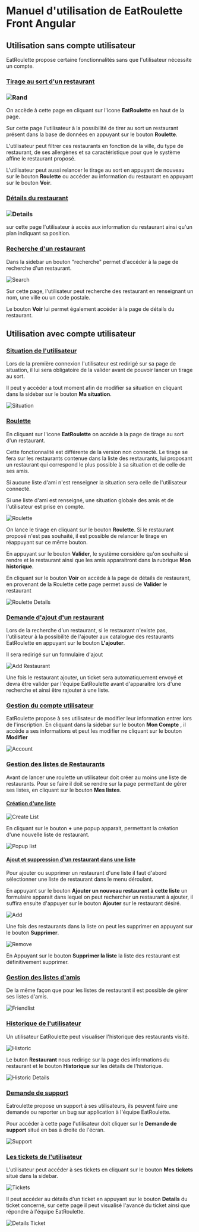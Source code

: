 # Manuel d'utilisation de EatRoulette Front Angular

## Utilisation sans compte utilisateur

EatRoulette propose certaine fonctionnalités sans que l'utilisateur nécessite un compte.

### <u>Tirage au sort d'un restaurant</u>  

### ![Rand](../ressources\img\angular\roulette-user-not-connected.png)

On accède à cette page en cliquant sur l'icone **EatRoulette** en haut de la page.

Sur cette page l'utilisateur à la possibilité de tirer au sort un restaurant présent dans la base de données en appuyant sur le bouton **Roulette**.

L'utilisateur peut filtrer ces restaurants en fonction de la ville, du type de restaurant, de ses allergènes et sa caractéristique pour que le système affine le restaurant proposé.

L'utilisateur peut aussi relancer le tirage au sort en appuyant de nouveau sur le bouton **Roulette** ou accéder au information du restaurant en appuyant sur le bouton **Voir**.

### <u>Détails du restaurant</u>

### ![Details](..\ressources\img\angular\details-restaurant-user-not-connected.png)

sur cette page l'utilisateur à accès aux information du restaurant ainsi qu'un plan indiquant sa position.

### <u>Recherche d'un restaurant</u>

Dans la sidebar un bouton "recherche" permet d'accéder à la page de recherche d'un restaurant.

![Search](..\ressources\img\angular\search-restaurant.PNG)

Sur cette page, l'utilisateur peut recherche des restaurant en renseignant un nom, une ville ou un code postale.

Le bouton **Voir** lui permet également accéder à la page de détails du restaurant.

## Utilisation avec compte utilisateur

### <u>Situation de l'utilisateur</u>

Lors de la première connexion l'utilisateur est redirigé sur sa page de situation, il lui sera obligatoire de la valider avant de pouvoir lancer un tirage au sort.

Il peut y accéder a tout moment afin de modifier sa situation en cliquant dans la sidebar sur le bouton **Ma situation**.

![Situation](..\ressources\img\angular\situation.PNG)

### <u>Roulette</u> 

En cliquant sur l'icone **EatRoulette** on accède à la page de tirage au sort d'un restaurant.

Cette fonctionnalité est différente de la version non connecté. Le tirage se fera sur les restaurants contenue dans la liste des restaurants, lui proposant un restaurant qui correspond le plus possible à sa situation et de celle de ses amis.

Si aucune liste d'ami n'est renseigner la situation sera celle de l'utilisateur connecté.

Si une liste d'ami est renseigné, une situation globale des amis et de l'utilisateur est prise en compte. 

![Roulette](..\ressources\img\angular\roulette.PNG)

On lance le tirage en cliquant sur le bouton **Roulette**. Si le restaurant proposé n'est pas souhaité, il est possible de relancer le tirage en réappuyant sur ce même bouton.

En appuyant sur le bouton **Valider**, le système considère qu'on souhaite si rendre et le restaurant ainsi que les amis apparaitront dans la rubrique **Mon historique**.

En cliquant sur le bouton **Voir** on accède à la page de détails de restaurant, en provenant de la Roulette cette page permet aussi de **Valider** le restaurant

![Roulette Details](..\ressources\img\angular\roulette-details-restaurant.PNG)



### <u>Demande d'ajout d'un restaurant</u>

Lors de la recherche d'un restaurant, si le restaurant n'existe pas, l'utilisateur à la possibilité de l'ajouter aux catalogue des restaurants EatRoulette en appuyant sur le bouton **L'ajouter**.

Il sera redirigé sur un formulaire d'ajout

![Add Restaurant](..\ressources\img\angular\form-add-restaurant.PNG)

Une fois le restaurant ajouter, un ticket sera automatiquement envoyé et  devra être valider par l'équipe EatRoulette avant d'apparaitre lors d'une recherche et ainsi être rajouter à une liste.

### <u>Gestion du compte utilisateur</u>

EatRoulette propose à ses utilisateur de modifier leur information entrer lors de l'inscription. En cliquant dans la sidebar sur le bouton **Mon Compte** , il accède a ses informations et peut les modifier ne cliquant sur le bouton **Modifier**

![Account](..\ressources\img\angular\account.PNG)

### <u>Gestion des listes de Restaurants</u>

Avant de lancer une roulette un utilisateur doit créer au moins une liste de restaurants.  Pour se faire il doit se rendre sur la page permettant de gérer ses listes, en cliquant sur le bouton **Mes listes**.



#### <u>**Création d'une liste**</u>

![Create List](..\ressources\img\angular\create-list.PNG)

En cliquant sur le bouton **+** une popup apparait, permettant la création d'une nouvelle liste de restaurant.



![Popup list](..\ressources\img\angular\popup-create-list.PNG)



#### <u>Ajout et suppression d'un restaurant dans une liste</u>

Pour ajouter ou supprimer un restaurant d'une liste il faut d'abord sélectionner une liste de restaurant dans le menu déroulant.

En appuyant sur le bouton **Ajouter un nouveau restaurant à cette liste** un formulaire apparait dans lequel on peut rechercher un restaurant à ajouter, il suffira ensuite d'appuyer sur le bouton **Ajouter** sur le restaurant désiré.

![Add](..\ressources\img\angular\add-restaurant-list.PNG)

Une fois des restaurants dans la liste on peut les supprimer en appuyant sur le bouton **Supprimer**.

![Remove](..\ressources\img\angular\remove-restaurant.PNG)

En Appuyant sur le bouton **Supprimer la liste** la liste des restaurant est définitivement supprimer.

### <u>Gestion des listes d'amis</u>

De la même façon que pour les listes de restaurant il est possible de gérer ses listes d'amis.

![Friendlist](..\ressources\img\angular\friendlist.PNG)

### <u>Historique de l'utilisateur</u>

Un utilisateur EatRoulette peut visualiser l'historique des restaurants visité.

![Historic](..\ressources\img\angular\historique.PNG)

Le buton **Restaurant** nous redirige sur la page des informations du restaurant et le bouton **Historique** sur les détails de l'historique.

![Historic Details](..\ressources\img\angular\historique-details.PNG)

 

### <u>Demande de support</u>

Eatroulette propose un support à ses utilisateurs, ils peuvent faire une demande ou reporter un bug sur application à l'équipe EatRoulette.

Pour accéder à cette page l'utilisateur doit cliquer sur le **Demande de support** situé en bas à droite de l'écran.

![Support](..\ressources\img\angular\support.PNG)



### <u>Les tickets de l'utilisateur</u>

L'utilisateur peut accéder à ses tickets en cliquant sur le bouton **Mes tickets** situé dans la sidebar.

![Tickets](..\ressources\img\angular\my-tickets.PNG)

Il peut accéder au détails d'un ticket en appuyant sur le bouton **Details** du ticket concerné, sur cette page il peut visualisé l'avancé du ticket ainsi que répondre à l'équipe EatRoulette.

![Details Ticket](..\ressources\img\angular\details-ticket.PNG)

